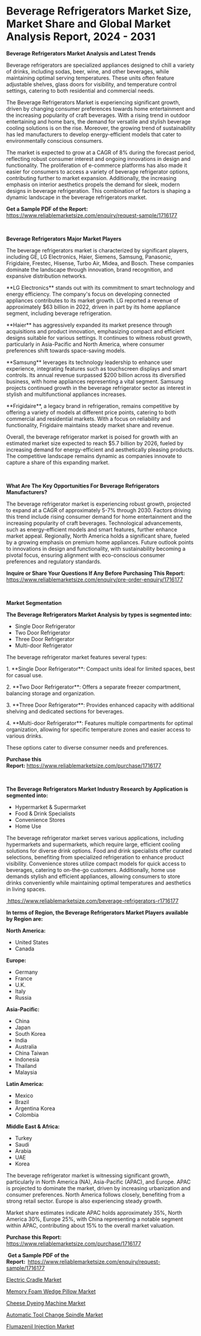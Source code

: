 <p><h1>Beverage Refrigerators Market Size, Market Share and Global Market Analysis Report, 2024 - 2031</h1></p><p><strong>Beverage Refrigerators Market Analysis and Latest Trends</strong></p>
<p><p>Beverage refrigerators are specialized appliances designed to chill a variety of drinks, including sodas, beer, wine, and other beverages, while maintaining optimal serving temperatures. These units often feature adjustable shelves, glass doors for visibility, and temperature control settings, catering to both residential and commercial needs.</p><p>The Beverage Refrigerators Market is experiencing significant growth, driven by changing consumer preferences towards home entertainment and the increasing popularity of craft beverages. With a rising trend in outdoor entertaining and home bars, the demand for versatile and stylish beverage cooling solutions is on the rise. Moreover, the growing trend of sustainability has led manufacturers to develop energy-efficient models that cater to environmentally conscious consumers.</p><p>The market is expected to grow at a CAGR of 8% during the forecast period, reflecting robust consumer interest and ongoing innovations in design and functionality. The proliferation of e-commerce platforms has also made it easier for consumers to access a variety of beverage refrigerator options, contributing further to market expansion. Additionally, the increasing emphasis on interior aesthetics propels the demand for sleek, modern designs in beverage refrigeration. This combination of factors is shaping a dynamic landscape in the beverage refrigerators market.</p></p>
<p><strong>Get a Sample PDF of the Report:&nbsp;</strong> <a href="https://www.reliablemarketsize.com/enquiry/request-sample/1716177?utm_campaign=1590&utm_medium=2&utm_source=Github&utm_content=ia&utm_term=23102024&utm_id=beverage-refrigerators">https://www.reliablemarketsize.com/enquiry/request-sample/1716177</a></p>
<p>&nbsp;</p>
<p><strong>Beverage Refrigerators Major Market Players</strong></p>
<p><p>The beverage refrigerators market is characterized by significant players, including GE, LG Electronics, Haier, Siemens, Samsung, Panasonic, Frigidaire, Frestec, Hisense, Turbo Air, Midea, and Bosch. These companies dominate the landscape through innovation, brand recognition, and expansive distribution networks.</p><p>**LG Electronics** stands out with its commitment to smart technology and energy efficiency. The company's focus on developing connected appliances contributes to its market growth. LG reported a revenue of approximately $63 billion in 2022, driven in part by its home appliance segment, including beverage refrigeration.</p><p>**Haier** has aggressively expanded its market presence through acquisitions and product innovation, emphasizing compact and efficient designs suitable for various settings. It continues to witness robust growth, particularly in Asia-Pacific and North America, where consumer preferences shift towards space-saving models. </p><p>**Samsung** leverages its technology leadership to enhance user experience, integrating features such as touchscreen displays and smart controls. Its annual revenue surpassed $200 billion across its diversified business, with home appliances representing a vital segment. Samsung projects continued growth in the beverage refrigerator sector as interest in stylish and multifunctional appliances increases.</p><p>**Frigidaire**, a legacy brand in refrigeration, remains competitive by offering a variety of models at different price points, catering to both commercial and residential markets. With a focus on reliability and functionality, Frigidaire maintains steady market share and revenue.</p><p>Overall, the beverage refrigerator market is poised for growth with an estimated market size expected to reach $5.7 billion by 2026, fueled by increasing demand for energy-efficient and aesthetically pleasing products. The competitive landscape remains dynamic as companies innovate to capture a share of this expanding market.</p></p>
<p>&nbsp;</p>
<p><strong>What Are The Key Opportunities For Beverage Refrigerators Manufacturers?</strong></p>
<p><p>The beverage refrigerator market is experiencing robust growth, projected to expand at a CAGR of approximately 5-7% through 2030. Factors driving this trend include rising consumer demand for home entertainment and the increasing popularity of craft beverages. Technological advancements, such as energy-efficient models and smart features, further enhance market appeal. Regionally, North America holds a significant share, fueled by a growing emphasis on premium home appliances. Future outlook points to innovations in design and functionality, with sustainability becoming a pivotal focus, ensuring alignment with eco-conscious consumer preferences and regulatory standards.</p></p>
<p><strong>Inquire or Share Your Questions If Any Before Purchasing This Report:</strong> <a href="https://www.reliablemarketsize.com/enquiry/pre-order-enquiry/1716177?utm_campaign=1590&utm_medium=2&utm_source=Github&utm_content=ia&utm_term=23102024&utm_id=beverage-refrigerators">https://www.reliablemarketsize.com/enquiry/pre-order-enquiry/1716177</a></p>
<p>&nbsp;</p>
<p><strong>Market Segmentation</strong></p>
<p><strong>The Beverage Refrigerators Market Analysis by types is segmented into:</strong></p>
<p><ul><li>Single Door Refrigerator</li><li>Two Door Refrigerator</li><li>Three Door Refrigerator</li><li>Multi-door Refrigerator</li></ul></p>
<p><p>The beverage refrigerator market features several types: </p><p>1. **Single Door Refrigerator**: Compact units ideal for limited spaces, best for casual use.</p><p>2. **Two Door Refrigerator**: Offers a separate freezer compartment, balancing storage and organization.</p><p>3. **Three Door Refrigerator**: Provides enhanced capacity with additional shelving and dedicated sections for beverages.</p><p>4. **Multi-door Refrigerator**: Features multiple compartments for optimal organization, allowing for specific temperature zones and easier access to various drinks. </p><p>These options cater to diverse consumer needs and preferences.</p></p>
<p><strong>Purchase this Report:&nbsp;</strong><a href="https://www.reliablemarketsize.com/purchase/1716177?utm_campaign=1590&utm_medium=2&utm_source=Github&utm_content=ia&utm_term=23102024&utm_id=beverage-refrigerators">https://www.reliablemarketsize.com/purchase/1716177</a></p>
<p>&nbsp;</p>
<p><strong>The Beverage Refrigerators Market Industry Research by Application is segmented into:</strong></p>
<p><ul><li>Hypermarket & Supermarket</li><li>Food & Drink Specialists</li><li>Convenience Stores</li><li>Home Use</li></ul></p>
<p><p>The beverage refrigerator market serves various applications, including hypermarkets and supermarkets, which require large, efficient cooling solutions for diverse drink options. Food and drink specialists offer curated selections, benefiting from specialized refrigeration to enhance product visibility. Convenience stores utilize compact models for quick access to beverages, catering to on-the-go customers. Additionally, home use demands stylish and efficient appliances, allowing consumers to store drinks conveniently while maintaining optimal temperatures and aesthetics in living spaces.</p></p>
<p><a href="https://www.reliablemarketsize.com/beverage-refrigerators-r1716177?utm_campaign=1590&utm_medium=2&utm_source=Github&utm_content=ia&utm_term=23102024&utm_id=beverage-refrigerators">&nbsp;https://www.reliablemarketsize.com/beverage-refrigerators-r1716177</a></p>
<p><strong>In terms of Region, the Beverage Refrigerators Market Players available by Region are:</strong></p>
<p>
    <p> <strong> North America: </strong>
        <ul>
            <li>United States</li>
            <li>Canada</li>
        </ul>
        </p> 
    <p> <strong> Europe: </strong>
        <ul>
            <li>Germany</li>
            <li>France</li>
            <li>U.K.</li>
            <li>Italy</li>
            <li>Russia</li>
        </ul>
        </p> 
    <p> <strong> Asia-Pacific: </strong>
        <ul>
            <li>China</li>
            <li>Japan</li>
            <li>South Korea</li>
            <li>India</li>
            <li>Australia</li>
            <li>China Taiwan</li>
            <li>Indonesia</li>
            <li>Thailand</li>
            <li>Malaysia</li>
        </ul>
        </p> 
    <p> <strong> Latin America: </strong>
        <ul>
            <li>Mexico</li>
            <li>Brazil</li>
            <li>Argentina Korea</li>
            <li>Colombia</li>
        </ul>
        </p> 
    <p> <strong> Middle East & Africa: </strong>
        <ul>
            <li>Turkey</li>
            <li>Saudi</li>
            <li>Arabia</li>
            <li>UAE</li>
            <li>Korea</li>
        </ul>
    </p>
    </p>
<p><p>The beverage refrigerator market is witnessing significant growth, particularly in North America (NA), Asia-Pacific (APAC), and Europe. APAC is projected to dominate the market, driven by increasing urbanization and consumer preferences. North America follows closely, benefiting from a strong retail sector. Europe is also experiencing steady growth.</p><p>Market share estimates indicate APAC holds approximately 35%, North America 30%, Europe 25%, with China representing a notable segment within APAC, contributing about 15% to the overall market valuation.</p></p>
<p><strong>Purchase this Report: </strong><a href="https://www.reliablemarketsize.com/purchase/1716177?utm_campaign=1590&utm_medium=2&utm_source=Github&utm_content=ia&utm_term=23102024&utm_id=beverage-refrigerators">https://www.reliablemarketsize.com/purchase/1716177</a></p>
<p>&nbsp;<strong>Get a Sample PDF of the Report:&nbsp;&nbsp;</strong><a href="https://www.reliablemarketsize.com/enquiry/request-sample/1716177?utm_campaign=1590&utm_medium=2&utm_source=Github&utm_content=ia&utm_term=23102024&utm_id=beverage-refrigerators">https://www.reliablemarketsize.com/enquiry/request-sample/1716177</a></p>
<p><strong></strong></p>
<p><p><a href="https://www.linkedin.com/pulse/electric-cradle-ecosystem-mapping-innovation-value-chains-2024-2031-g2ete?utm_campaign=1590&utm_medium=2&utm_source=Github&utm_content=ia&utm_term=23102024&utm_id=beverage-refrigerators">Electric Cradle Market</a></p><p><a href="https://www.linkedin.com/pulse/regulatory-landscape-its-influence-global-memory-foam-zsnwe?utm_campaign=1590&utm_medium=2&utm_source=Github&utm_content=ia&utm_term=23102024&utm_id=beverage-refrigerators">Memory Foam Wedge Pillow Market</a></p><p><a href="https://issuu.com/reportprime-2/docs/cheese-dyeing-machine-market-size-2_cea80bcef4a310?utm_campaign=1590&utm_medium=2&utm_source=Github&utm_content=ia&utm_term=23102024&utm_id=beverage-refrigerators">Cheese Dyeing Machine Market</a></p><p><a href="https://github.com/AnnDiaz698/Market-Research-Report-List-1/blob/main/automatic-tool-change-spindle-market.md?utm_campaign=1590&utm_medium=2&utm_source=Github&utm_content=ia&utm_term=23102024&utm_id=beverage-refrigerators">Automatic Tool Change Spindle Market</a></p><p><a href="https://www.linkedin.com/pulse/navigating-flumazenil-injection-market-expert-analysis-forecast-3pqqc?utm_campaign=1590&utm_medium=2&utm_source=Github&utm_content=ia&utm_term=23102024&utm_id=beverage-refrigerators">Flumazenil Injection Market</a></p></p>